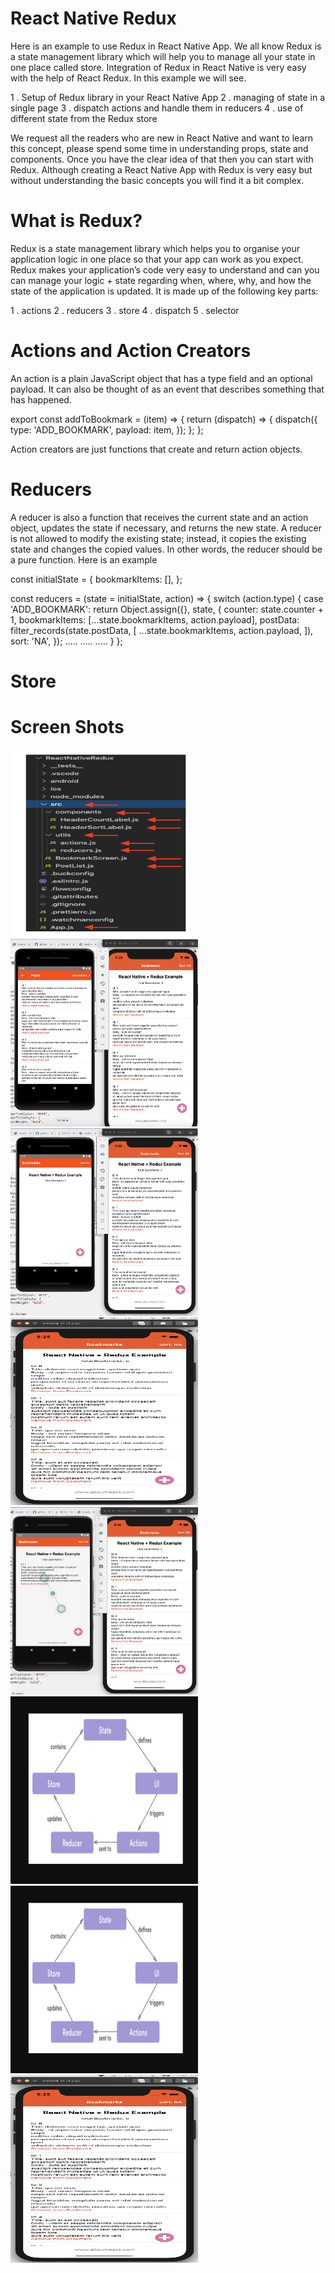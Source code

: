#  React Native Redux
Here is an example to use Redux in React Native App. We all know Redux is a state management library which will help you to
manage all your state in one place called store. Integration of Redux in React Native is very easy with the help of React Redux.
In this example we will see.

1 . Setup of Redux library in your React Native App
2 . managing of state in a single page
3 . dispatch actions and handle them in reducers
4 . use of different state from the Redux store


We request all the readers who are new in React Native and want to learn this concept, please spend some time in understanding props,
state and components. Once you have the clear idea of that then you can start with Redux.
Although creating a React Native App with Redux is very easy but without understanding the basic concepts you will find it a bit complex.
# What is Redux?

Redux is a state management library which helps you to organise your application logic in one place so that your app can work as you expect.
Redux makes your application’s code very easy to understand and can you can manage your logic + state regarding when, where, why,
and how the state of the application is updated. It is made up of the following key parts:

1 . actions
2 . reducers
3 . store
4 . dispatch
5 . selector
 
# Actions and Action Creators
An action is a plain JavaScript object that has a type field and an optional payload. 
It can also be thought of as an event that describes something that has happened.


export const addToBookmark = (item) => {
  return (dispatch) => {
    dispatch({
      type: 'ADD_BOOKMARK',
      payload: item,
    });
  };
};

 
Action creators are just functions that create and return action objects.


# Reducers

A reducer is also a function that receives the current state and an action object, updates the state if necessary,
and returns the new state. A reducer is not allowed to modify the existing state; instead,
it copies the existing state and changes the copied values. In other words, the reducer should be a pure function. Here is an example

const initialState = {
  bookmarkItems: [],
};

const reducers = (state = initialState, action) => {
  switch (action.type) {
    case 'ADD_BOOKMARK':
      return Object.assign({}, state, {
        counter: state.counter + 1,
        bookmarkItems: [...state.bookmarkItems, action.payload],
        postData: filter_records(state.postData, [
          ...state.bookmarkItems,
          action.payload,
        ]),
        sort: 'NA',
      });
    .....
    .....
    .....
  }
};

# Store


# Screen Shots

<img src="src/assets/images/1.png" width="300" height="300"/><img src="src/assets/images/2.png" width="300" height="300"/>
<img src="src/assets/images/3.png" width="300" height="300"/><img src="src/assets/images/4.png" width="300" height="300"/>
<img src="src/assets/images/5.png" width="300" height="300"/><img src="src/assets/images/6.png" width="300" height="300"/>
<img src="src/assets/images/7.png" width="300" height="300"/><img src="src/assets/images/4.png" width="300" height="300"/>
